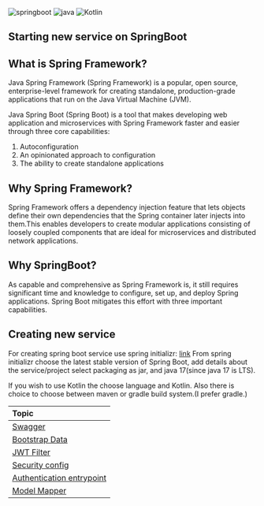 ![springboot](https://user-images.githubusercontent.com/20155657/131171981-51609bcc-13a5-4108-a658-4687f8ddbdbe.png)
![java](https://user-images.githubusercontent.com/20155657/131172025-09154fcf-3160-4fb2-bb40-2fd2764ae43c.png)
![Kotlin](https://user-images.githubusercontent.com/20155657/131172745-686cd077-0a2d-4535-8e2f-8fa421008d4c.png)

## Starting new service on SpringBoot

## What is Spring Framework?

Java Spring Framework (Spring Framework) is a popular, open source, enterprise-level framework for creating standalone, production-grade applications that run on the Java Virtual Machine (JVM).

Java Spring Boot (Spring Boot) is a tool that makes developing web application and microservices with Spring Framework faster and easier through three core capabilities:

1. Autoconfiguration
2. An opinionated approach to configuration
3. The ability to create standalone applications

## Why Spring Framework?

Spring Framework offers a dependency injection feature that lets objects define their own dependencies that the Spring container later injects into them.This enables developers to create modular applications consisting of loosely coupled components that are ideal for microservices and distributed network applications.

## Why SpringBoot?

As capable and comprehensive as Spring Framework is, it still requires significant time and knowledge to configure, set up, and deploy Spring applications. Spring Boot mitigates this effort with three important capabilities.

## Creating new service

For creating spring boot service use spring initializr: [link](https://start.spring.io)
From spring initializr choose the latest stable version of Spring Boot, add details about the service/project select packaging as jar, and java 17(since java 17 is LTS).

If you wish to use Kotlin the choose language and Kotlin.
Also there is choice to choose between maven or gradle build system.(I prefer gradle.)

| Topic             |
| :---------------- |
| [Swagger]()       |
| [Bootstrap Data]() |
| [JWT Filter]() |
| [Security config]() |
| [Authentication entrypoint]() |
| [Model Mapper]() |
